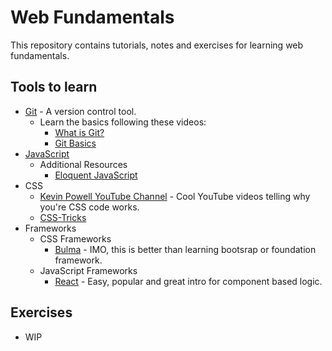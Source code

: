 # Web Fundamentals

This repository contains tutorials, notes and exercises for learning web fundamentals.

## Tools to learn
- [Git](https://git-scm.com/) - A version control tool.
  - Learn the basics following these videos:
    - [What is Git?](https://git-scm.com/video/what-is-git)
    - [Git Basics](https://git-scm.com/video/get-going)
- [JavaScript](https://developer.mozilla.org/en-US/docs/Web/JavaScript)
  - Additional Resources
    - [Eloquent JavaScript](https://eloquentjavascript.net/)
- CSS
  - [Kevin Powell YouTube Channel](https://www.youtube.com/kevinpowell) - Cool YouTube videos telling why you're CSS code works.
  - [CSS-Tricks](https://css-tricks.com/)
- Frameworks
  - CSS Frameworks
    - [Bulma](https://bulma.io/) - IMO, this is better than learning bootsrap or foundation framework.
  - JavaScript Frameworks
    - [React](https://reactjs.org/) - Easy, popular and great intro for component based logic.

## Exercises
- WIP